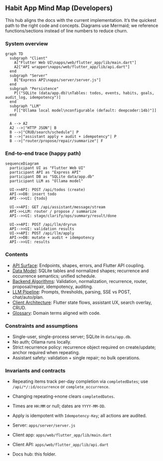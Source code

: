 ## Habit App Mind Map (Developers)

This hub aligns the docs with the current implementation. It’s the quickest path to the right code and concepts. Diagrams use Mermaid; we reference functions/sections instead of line numbers to reduce churn.

### System overview

```mermaid
graph TD
  subgraph "Client"
    A["Flutter Web UI\napps/web/flutter_app/lib/main.dart"]
    A2["API wrapper\napps/web/flutter_app/lib/api.dart"]
  end
  subgraph "Server"
    B["Express API\napps/server/server.js"]
  end
  subgraph "Persistence"
    P[("SQLite (data/app.db)\nTables: todos, events, habits, goals, audit_log, idempotency")]
  end
  subgraph "LLM"
    F[["Ollama local model\nconfigurable (default: deepcoder:14b)"]]
  end

  A --> A2
  A2 -->|"HTTP JSON"| B
  B -->|"CRUD/search/schedule"| P
  B -->|"assistant apply + audit + idempotency"| P
  B -->|"router/propose/repair/summarize"| F
```

### End-to-end trace (happy path)

```mermaid
sequenceDiagram
  participant UI as "Flutter Web UI"
  participant API as "Express API"
  participant DB as "SQLite data/app.db"
  participant LLM as "Ollama model"

  UI->>API: POST /api/todos (create)
  API->>DB: insert todo
  API-->>UI: {todo}

  UI->>API: GET /api/assistant/message/stream
  API->>LLM: router / propose / summarize
  API-->>UI: stage/clarify/ops/summary/result/done

  UI->>API: POST /api/llm/dryrun
  API-->>UI: validation results
  UI->>API: POST /api/llm/apply
  API->>DB: mutate + audit + idempotency
  API-->>UI: results
```

### Contents
- [API Surface](./api_surface.md): Endpoints, shapes, errors, and Flutter API coupling.
- [Data Model](./data_model.md): SQLite tables and normalized shapes; recurrence and occurrence semantics; unified schedule.
- [Backend Algorithms](./backend_algorithms.md): Validation, normalization, recurrence, router, proposal/repair, idempotency, auditing.
- [LLM Pipeline](./llm_pipeline.md): Prompts, thresholds, parsing, SSE vs POST, chat/auto/plan.
- [Client Architecture](./client_architecture.md): Flutter state flows, assistant UX, search overlay, CRUD.
- [Glossary](./glossary.md): Domain terms aligned with code.

### Constraints and assumptions
- Single-user, single-process server; SQLite in `data/app.db`.
- No auth; Ollama runs locally.
- Strict recurrence policy: recurrence object required on create/update; anchor required when repeating.
- Assistant safety: validation + single repair; no bulk operations.

### Invariants and contracts
- Repeating items track per-day completion via `completedDates`; use `/api/*/:id/occurrence` or `complete_occurrence`.
- Changing repeating→none clears `completedDates`.
- Times are `HH:MM` or null; dates are `YYYY-MM-DD`.
- Apply is idempotent with `Idempotency-Key`; all actions are audited.

- Server: `apps/server/server.js`
- Client app: `apps/web/flutter_app/lib/main.dart`
- Client API: `apps/web/flutter_app/lib/api.dart`
- Docs hub: this folder.


